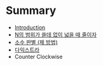 # Summary

* [Introduction](README.md)
* [N의 범위가 쓸데 없이 넓을 때 줄이자](nc758-bc94-c704-ac00-c4f8-b370-c5c6-c774-b113-c744-b54c-c904-c774-c790.md)
* [소수 판별 \(체 방법\)](c18c-c218-d310-bcc4-ccb4-bc29-bc9529.md)
* [다익스트라](b2e4-c775-c2a4-d2b8-b77c.md)
* Counter Clockwise

